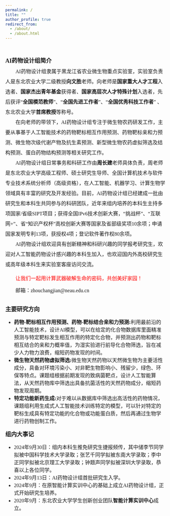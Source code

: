 ```yaml
---
permalink: /
title: ""
author_profile: true
redirect_from: 
  - /about/
  - /about.html
---
```

&nbsp;
<br/>
<p style="line-height:2.0">
<font face="微软雅黑" size=3>
<font face="微软雅黑" size=4><b>AI药物设计组简介</b></font>
<br>
&emsp;&emsp;AI药物设计组隶属于黑龙江省农业微生物重点实验室，实验室负责人是东北农业大学二级教授<b>向文胜</b>老师。向老师是<b>国家重大人才工程</b>入选者、<b>国家杰出青年基金</b>获得者、<b>国家高层次人才特殊计划</b>入选者，先后获评“<b>全国模范教师</b>”、“<b>全国先进工作者</b>”、“<b>全国优秀科技工作者</b>” 、东北农业大学<b>首席教授</b>等称号。 <br>
&emsp;&emsp;在向老师的带领下，AI药物设计组专注于微生物农药研发工作，主要从事基于人工智能技术的药物靶标相互作用预测、药物靶标亲和力预测、微生物次级代谢产物及抗生素预测、新型微生物农药虚拟筛选及结构预测、蛋白药物结构预测等相关研究工作。<br>
&emsp;&emsp;AI药物设计组日常事务和科研工作由<b>周长建</b>老师具体负责，周老师是东北农业大学高级工程师、硕士研究生导师、全国计算机技术与软件专业技术系统分析师（高级资格），在人工智能、机器学习、计算生物学领域具有丰富的研究及开发经验。目前，AI药物设计组已经建成一批由研究生和本科生共同参与的科研团队，近年来组内培养的本科生主持多项国家/省级SIPT项目；获得全国IPv6技术创新大赛，“挑战杯”、“互联网+”、省“知识产权杯”高校创新大赛等国家及省部级奖项10余项；申请国家发明专利13项，获授权4项；登记软件著作权80余项。<br>
&emsp;&emsp;AI药物设计组欢迎具有创新精神和科研兴趣的同学报考研究生，欢迎对人工智能药物设计感兴趣的本科生加入，也欢迎国内外高校研究生或高年级本科生来实验室客座访问交流。<br>
<p style="color:red;">&emsp;&emsp;让我们一起用计算武器破解生命的密码，共创美好家园！</p>
&emsp;&emsp;邮箱：zhouchangjian@neau.edu.cn
<br>
<br>
	
<font face="微软雅黑" size=4><b>主要研究方向</b></font>
<ul>
	<li><b>药物-靶标相互作用预测、药物-靶标结合亲和力预测:</b>利用最前沿的人工智能技术，设计AI模型，可以在给定的化合物数据库里面精准预测与特定靶标发生相互作用的特定化合物，并预测出药物和靶标相互结合的亲和力概率值，为湿实验进行前导化合物筛选，旨在减少人力物力浪费，缩短药物发现的时间。</li>
 	<li><b>微生物天然药物虚拟筛选:</b>微生物天然药物以天然微生物为主要活性成分，具备对环境污染小、对非靶生物影响小、残留少，绿色、环保等特点。课题组根据前期发现的致病菌靶点，设计人工智能算法，从天然药物库中筛选出具备抗菌活性的天然药物成分，缩短药物发现周期。</li>
  	<li><b>特定功能新药生成:</b>对于难以从数据库中筛选出高活性的药物情况，课题组利用生成式人工智能技术训练特定的模型，可以针对特定的靶标生成具有特定功能的化合物或功能蛋白质，然后再通过生物学进行药物创制工作。</li>
 </ul>

<font face="微软雅黑" size=4><b>组内大事记</b></font>
<ul>
	<li>2024年9月30日：组内本科生推免研究生捷报频传，其中储李节同学拟被中国科学技术大学录取；张艺千同学拟被东南大学录取；李中正同学拟被北京理工大学录取；钟题声同学拟被深圳大学录取，恭喜以上各位同学。</li>	
	<li>2024年9月13日：AI药物设计组首批研究生入学。</li>	
	<li>2024年9月：在原智能计算实训中心的基础上成立AI药物设计组，正式开始研究生培养。</li>	
	<li>2020年9月：东北农业大学学生创新创业团队<b>智能计算实训中心</b>成立。 </li>
</ul>
</font>    
</p>



